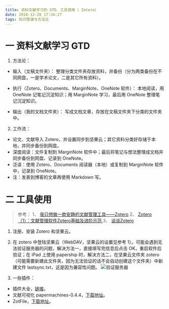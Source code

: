 ```yaml
---
title: 资料文献学习的 GTD、工具使用（ Zotero）
date: 2018-12-28 17:34:27
tags: 知识图谱与方法论
---
```

# 一 资料文献学习 GTD
1. 方法论：
- 输入（文稿文件夹）：
整理分类文件夹存放资料，并备份（分为两类备份在不同网盘，一是学术论文，二是其它所有资料）。

- 执行（Zotero、Documents、MarginNote、OneNote 软件）：
本地阅读，用 OneNote 记笔记沉淀知识；用 MarginNote 学习，最后用 OneNote 整理笔记沉淀知识。

- 输出（我的文档文件夹）：
写成文档文章，存放在文稿文件夹下分类的文件夹中。

2. 工作流：
- 论文、文献导入 Zotero，并设置同步到坚果云；其它资料分类好存储于本地，并同步备份到网盘。
- 深度阅读：文件复制到 MarginNote 软件中；最后将笔记与想法整理成文档并同步备份到网盘、记录到 OneNote。
- 泛读：使用 Zotero、Documents 阅读器（本地）或复制到 MarginNote 软件中，记录到 OneNote。
- 注：发表到博客的文章再使用 Markdown 写。

# 二 工具使用
> 参考：
1、 [我只想做一款安静的文献管理工具——Zotero](https://sspai.com/post/32650)
2、 [Zotero（1）：文献管理软件Zotero基础及进阶示范 ](https://www.yangzhiping.com/tech/zotero1.html)
3、 [谈谈Zotero](https://www.jianshu.com/p/6adcf5f528fe)

1. 注册、安装 Zotero 和坚果云。

2. 在 zotero 中登陆坚果云（WebDAV，坚果云的设置见参考 1）。可能会遇到无法验证服务器的问题，解决方法一，直接填写完信息后点击 OK，重启软件后验证；在 iPad 上使用 papership 时，解决方法二，在坚果云文件夹 zotero（可能需要新建此文件夹，因为无法验证的话不会自动创建这个文件夹）中新建文件 lastsync.txt，这是因为兼容性问题。
![验证服务器](图1.PNG)

3. 一些插件：
- 插件大全，[链接](https://www.zotero.org/support/plugins)。
- 文献可视化 papermachines-0.4.4，[下载地址](https://github.com/papermachines/papermachines/releases)。
- ZotFile，[下载地址](http://zotfile.com/)。
